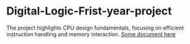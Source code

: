 # Digital-Logic-Frist-year-project
The project highlights CPU design fundamentals, focusing on efficient instruction handling and memory interaction.
[Some document here](digloeiei_document.pdf)
